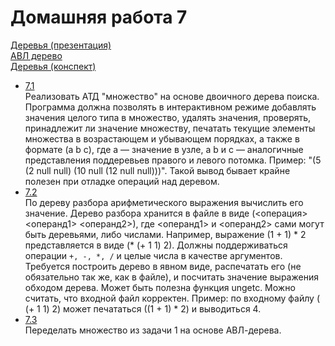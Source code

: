Домашняя работа 7
=================
[Деревья (презентация)](https://docs.google.com/presentation/d/1Xrdn0O-ZsVwvo53_KXQ-_-MFGIDdMKzjiixABF-jtfE/edit?usp=sharing) <br/>
[АВЛ дерево](https://docs.google.com/document/d/1hNYn9yU-RRZSp8HSfJn0D_Kjw7eKgOhrSePhqgM_NPo/edit#) <br/>
[Деревья (конспект)](https://docs.google.com/document/d/10G7ZSF94RFb-_8cnYhnZ-y-wDYGlYPjv08Gi4BTg034/edit#heading=h.hgh7ig7bjq3r)

- [7.1](https://github.com/Victor-Y-Fadeev/SPbSU/tree/master/course1/sem1/hw7/task1) <br/>
Реализовать АТД "множество" на основе двоичного дерева поиска. Программа должна позволять в интерактивном режиме добавлять значения целого типа в множество, удалять значения, проверять, принадлежит ли значение множеству, печатать текущие элементы множества в возрастающем и убывающем порядках, а также в формате (a b c), где a — значение в узле, а b и c — аналогичные представления поддеревьев правого и левого потомка. Пример: "(5 (2 null null) (10 null (12 null null)))". Такой вывод бывает крайне полезен при отладке операций над деревом.
- [7.2](https://github.com/Victor-Y-Fadeev/SPbSU/tree/master/course1/sem1/hw7/task2) <br/>
По дереву разбора арифметического выражения вычислить его значение. Дерево разбора хранится в файле в виде (<операция> <операнд1> <операнд2>), где <операнд1> и <операнд2> сами могут быть деревьями, либо числами. Например, выражение (1 + 1) * 2 представляется в виде (* (+ 1 1) 2). Должны поддерживаться операции `+, -, *, /` и целые числа в качестве аргументов. Требуется построить дерево в явном виде, распечатать его (не обязательно так же, как в файле), и посчитать значение выражения обходом дерева. Может быть полезна функция ungetc. Можно считать, что входной файл корректен. Пример: по входному файлу ( (+ 1 1) 2) может печататься ((1 + 1) * 2) и выводиться 4.
- [7.3](https://github.com/Victor-Y-Fadeev/SPbSU/tree/master/course1/sem1/hw7/task3) <br/>
Переделать множество из задачи 1 на основе АВЛ-дерева.
